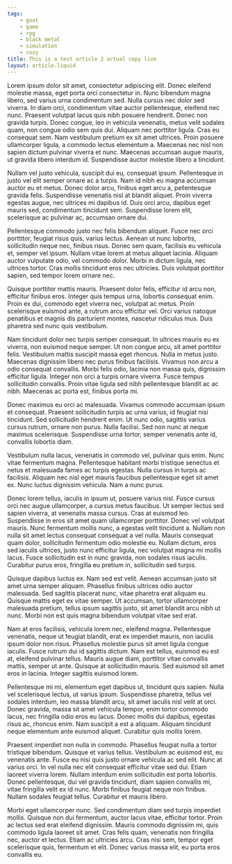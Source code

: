 ```yaml
---
tags: 
    - goat
    - game
    - rpg
    - black metal
    - simulation
    - cozy
title: This is a test article 2 actual copy live
layout: article.liquid
---
```


<p>Lorem ipsum dolor sit amet, consectetur adipiscing elit. Donec eleifend molestie massa, eget porta orci consectetur in. Nunc bibendum magna libero, sed varius urna condimentum sed. Nulla cursus nec dolor sed viverra. In diam orci, condimentum vitae auctor pellentesque, eleifend nec nunc. Praesent volutpat lacus quis nibh posuere hendrerit. Donec non gravida turpis. Donec congue, leo in vehicula venenatis, metus velit sodales quam, non congue odio sem quis dui. Aliquam nec porttitor ligula. Cras eu consequat sem. Nam vestibulum pretium ex sit amet ultrices. Proin posuere ullamcorper ligula, a commodo lectus elementum a. Maecenas nec nisl non sapien dictum pulvinar viverra et nunc. Maecenas accumsan augue mauris, ut gravida libero interdum id. Suspendisse auctor molestie libero a tincidunt.</p>

<p>Nullam vel justo vehicula, suscipit dui eu, consequat ipsum. Pellentesque in justo vel elit semper ornare ac a turpis. Nam id nibh eu magna accumsan auctor eu et metus. Donec dolor arcu, finibus eget arcu a, pellentesque gravida felis. Suspendisse venenatis nisl at blandit aliquet. Proin viverra egestas augue, nec ultrices mi dapibus id. Duis orci arcu, dapibus eget mauris sed, condimentum tincidunt sem. Suspendisse lorem elit, scelerisque ac pulvinar ac, accumsan ornare dui.</p>

<p>Pellentesque commodo justo nec felis bibendum aliquet. Fusce nec orci porttitor, feugiat risus quis, varius lectus. Aenean ut nunc lobortis, sollicitudin neque nec, finibus risus. Donec sem quam, facilisis eu vehicula et, semper vel ipsum. Nullam vitae lorem at metus aliquet lacinia. Aliquam auctor vulputate odio, vel commodo dolor. Morbi in dictum ligula, nec ultrices tortor. Cras mollis tincidunt eros nec ultricies. Duis volutpat porttitor sapien, sed tempor lorem ornare nec.</p>

<p>Quisque porttitor mattis mauris. Praesent dolor felis, efficitur id arcu non, efficitur finibus eros. Integer quis tempus urna, lobortis consequat enim. Proin ex dui, commodo eget viverra nec, volutpat ac metus. Proin scelerisque euismod ante, a rutrum arcu efficitur vel. Orci varius natoque penatibus et magnis dis parturient montes, nascetur ridiculus mus. Duis pharetra sed nunc quis vestibulum.</p>

<p>Nam tincidunt dolor nec turpis semper consequat. In ultrices mauris eu ex viverra, non euismod neque semper. Ut non congue arcu, sit amet porttitor felis. Vestibulum mattis suscipit massa eget rhoncus. Nulla in metus justo. Maecenas dignissim libero nec purus finibus facilisis. Vivamus non arcu a odio consequat convallis. Morbi felis odio, lacinia non massa quis, dignissim efficitur ligula. Integer non orci a turpis ornare viverra. Fusce tempus sollicitudin convallis. Proin vitae ligula sed nibh pellentesque blandit ac ac nibh. Maecenas ac porta est, finibus porta mi.</p>

<p>Donec maximus eu orci ac malesuada. Vivamus commodo accumsan ipsum et consequat. Praesent sollicitudin turpis ac urna varius, id feugiat nisi tincidunt. Sed sollicitudin hendrerit enim. Ut nunc odio, sagittis varius cursus rutrum, ornare non purus. Nulla facilisi. Sed non nunc at neque maximus scelerisque. Suspendisse urna tortor, semper venenatis ante id, convallis lobortis diam.</p>

<p>Vestibulum nulla lacus, venenatis in commodo vel, pulvinar quis enim. Nunc vitae fermentum magna. Pellentesque habitant morbi tristique senectus et netus et malesuada fames ac turpis egestas. Nulla cursus in turpis ac facilisis. Aliquam nec nisl eget mauris faucibus pellentesque eget sit amet ex. Nunc luctus dignissim vehicula. Nam a nunc purus.</p>

<p>Donec lorem tellus, iaculis in ipsum ut, posuere varius nisl. Fusce cursus orci nec augue ullamcorper, a cursus metus faucibus. Ut semper lectus sed sapien viverra, at venenatis massa cursus. Cras at euismod leo. Suspendisse in eros sit amet quam ullamcorper porttitor. Donec vel volutpat mauris. Nunc fermentum mollis nunc, a egestas velit tincidunt a. Nullam non nulla sit amet lectus consequat consequat a vel nulla. Mauris consequat quam dolor, sollicitudin fermentum odio molestie eu. Nullam dictum, eros sed iaculis ultrices, justo nunc efficitur ligula, nec volutpat magna mi mollis lacus. Fusce sollicitudin est in nunc gravida, non sodales risus iaculis. Curabitur purus eros, fringilla eu pretium in, sollicitudin sed turpis.</p>

<p>Quisque dapibus luctus ex. Nam sed est velit. Aenean accumsan justo sit amet urna semper aliquam. Phasellus finibus ultrices odio auctor malesuada. Sed sagittis placerat nunc, vitae pharetra erat aliquam eu. Quisque mattis eget ex vitae semper. Ut accumsan, tortor ullamcorper malesuada pretium, tellus ipsum sagittis justo, sit amet blandit arcu nibh ut nunc. Morbi non est quis magna bibendum volutpat vitae sed erat.</p>

<p>Nam at eros facilisis, vehicula lorem nec, eleifend magna. Pellentesque venenatis, neque ut feugiat blandit, erat ex imperdiet mauris, non iaculis ipsum dolor non risus. Phasellus molestie purus sit amet ligula congue iaculis. Fusce rutrum dui id sagittis dictum. Nam est tellus, euismod eu est at, eleifend pulvinar tellus. Mauris augue diam, porttitor vitae convallis mattis, semper ut ante. Quisque at sollicitudin mauris. Sed euismod sit amet eros in lacinia. Integer sagittis euismod lorem.</p>

<p>Pellentesque mi mi, elementum eget dapibus ut, tincidunt quis sapien. Nulla vel scelerisque lectus, ut varius ipsum. Suspendisse pharetra, tellus vel sodales interdum, leo massa blandit arcu, sit amet iaculis nisl velit at orci. Donec gravida, massa sit amet vehicula tempor, enim tortor commodo lacus, nec fringilla odio eros eu lacus. Donec mollis dui dapibus, egestas risus ac, rhoncus enim. Nam suscipit a est a aliquam. Aliquam tincidunt neque elementum ante euismod aliquet. Curabitur quis mollis lorem.</p>

Praesent imperdiet non nulla in commodo. Phasellus feugiat nulla a tortor tristique bibendum. Quisque et varius tellus. Vestibulum ac euismod est, eu venenatis ante. Fusce eu nisi quis justo ornare vehicula ac sed elit. Nunc at varius orci. In vel nulla nec elit consequat efficitur vitae sed dui. Etiam laoreet viverra lorem. Nullam interdum enim sollicitudin est porta lobortis. Donec pellentesque, dui vel gravida tincidunt, diam sapien convallis mi, vitae fringilla velit ex id nunc. Morbi finibus feugiat neque non finibus. Nullam sodales feugiat tellus. Curabitur et mauris libero.

<p>Morbi eget ullamcorper nunc. Sed condimentum diam sed turpis imperdiet mollis. Quisque non dui fermentum, auctor lacus vitae, efficitur tortor. Proin ac lectus sed erat eleifend dignissim. Mauris commodo dignissim mi, quis commodo ligula laoreet sit amet. Cras felis quam, venenatis non fringilla nec, auctor et lectus. Etiam ac ultricies arcu. Cras nisi sem, tempor eget scelerisque quis, fermentum et elit. Donec varius massa elit, eu porta eros convallis eu. </p>